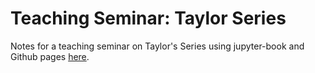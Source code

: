 # Teaching Seminar: Taylor Series
Notes for a teaching seminar on Taylor's Series using jupyter-book and Github pages [here](https://soundsflyout.github.io/Teaching-Seminar-Taylor-Series/). 
